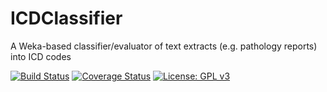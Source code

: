 # ICDClassifier
A Weka-based classifier/evaluator of text extracts (e.g. pathology reports) into ICD codes

[![Build Status](https://travis-ci.org/michelole/ICDClassifier.svg?branch=master)](https://travis-ci.org/michelole/ICDClassifier)
[![Coverage Status](https://coveralls.io/repos/github/michelole/ICDClassifier/badge.svg?branch=master)](https://coveralls.io/github/michelole/ICDClassifier?branch=master)
[![License: GPL v3](https://img.shields.io/badge/License-GPL%20v3-blue.svg)](https://www.gnu.org/licenses/gpl-3.0)